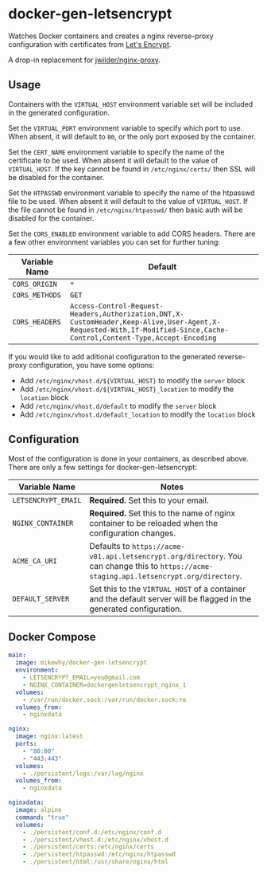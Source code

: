 # docker-gen-letsencrypt

Watches Docker containers and creates a nginx reverse-proxy
configuration with certificates from [Let's Encrypt](https://letsencrypt.org/).

A drop-in replacement for [jwilder/nginx-proxy](https://github.com/jwilder/nginx-proxy).

## Usage

Containers with the `VIRTUAL_HOST` environment variable set will be
included in the generated configuration.

Set the `VIRTUAL_PORT` environment variable to specify which port to
use. When absent, it will default to `80`, or the only port exposed by
the container.

Set the `CERT_NAME` environment variable to specify the name of the
certificate to be used. When absent it will default to the value of
`VIRTUAL_HOST`. If the key cannot be found in `/etc/nginx/certs/` then
SSL will be disabled for the container.

Set the `HTPASSWD` environment variable to specify the name of the
htpasswd file to be used. When absent it will default to the value of
`VIRTUAL_HOST`. If the file cannot be found in `/etc/nginx/htpasswd/`
then basic auth will be disabled for the container.

Set the `CORS_ENABLED` environment variable to add CORS headers. There
are a few other environment variables you can set for further tuning:

Variable Name | Default
---|---
`CORS_ORIGIN` | `*`
`CORS_METHODS` | `GET`
`CORS_HEADERS` | `Access-Control-Request-Headers,Authorization,DNT,X-CustomHeader,Keep-Alive,User-Agent,X-Requested-With,If-Modified-Since,Cache-Control,Content-Type,Accept-Encoding`

If you would like to add aditional configuration to the generated
reverse-proxy configuration, you have some options:

- Add `/etc/nginx/vhost.d/${VIRTUAL_HOST}` to modify the `server` block
- Add `/etc/nginx/vhost.d/${VIRTUAL_HOST}_location` to modify the `location` block
- Add `/etc/nginx/vhost.d/default` to modify the `server` block
- Add `/etc/nginx/vhost.d/default_location` to modify the `location` block

## Configuration

Most of the configuration is done in your containers, as described
above. There are only a few settings for docker-gen-letsencrypt:

Variable Name | Notes
---|---
`LETSENCRYPT_EMAIL` | **Required.** Set this to your email.
`NGINX_CONTAINER` | **Required.** Set this to the name of nginx container to be reloaded when the configuration changes.
`ACME_CA_URI` | Defaults to `https://acme-v01.api.letsencrypt.org/directory`. You can change this to `https://acme-staging.api.letsencrypt.org/directory`.
`DEFAULT_SERVER` | Set this to the `VIRTUAL_HOST` of a container and the default server will be flagged in the generated configuration.

## Docker Compose

```yaml
main:
  image: mikewhy/docker-gen-letsencrypt
  environment:
    - LETSENCRYPT_EMAIL=you@gmail.com
    - NGINX_CONTAINER=dockergenletsencrypt_nginx_1
  volumes:
    - /var/run/docker.sock:/var/run/docker.sock:ro
  volumes_from:
    - nginxdata

nginx:
  image: nginx:latest
  ports:
    - "80:80"
    - "443:443"
  volumes:
    - ./persistent/logs:/var/log/nginx
  volumes_from:
    - nginxdata

nginxdata:
  image: alpine
  command: "true"
  volumes:
    - ./persistent/conf.d:/etc/nginx/conf.d
    - ./persistent/vhost.d:/etc/nginx/vhost.d
    - ./persistent/certs:/etc/nginx/certs
    - ./persistent/htpasswd:/etc/nginx/htpasswd
    - ./persistent/html:/usr/share/nginx/html
```
